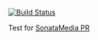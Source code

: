 [![Build Status](https://travis-ci.org/kunicmarko20/fos-rest-test.svg?branch=master)](https://travis-ci.org/kunicmarko20/fos-rest-test)

Test for [SonataMedia PR](https://github.com/sonata-project/SonataMediaBundle/pull/1389)